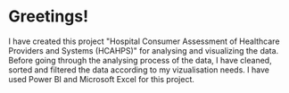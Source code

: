 # Greetings!
I have created this project "Hospital Consumer Assessment of Healthcare Providers and Systems (HCAHPS)" for analysing and visualizing the data.
Before going through the analysing process of the data, I have cleaned, sorted and filtered the data according to my vizualisation needs. I have used Power BI and Microsoft Excel for this project.
